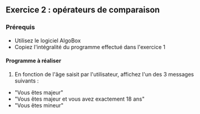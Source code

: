 ## Exercice 2 : opérateurs de comparaison

### Prérequis

- Utilisez le logiciel AlgoBox
- Copiez l'intégralité du programme effectué dans l'exercice 1

#### Programme à réaliser

1. En fonction de l'âge saisit par l'utilisateur, affichez l'un des 3 messages suivants :

- "Vous êtes majeur"
- "Vous êtes majeur et vous avez exactement 18 ans"
- "Vous êtes mineur"